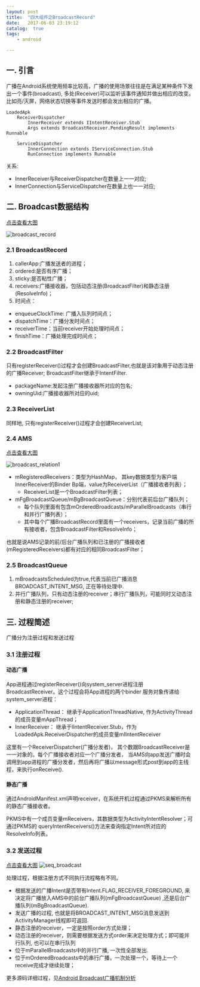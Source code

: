 ```yaml
---
layout: post
title:  "四大组件之BroadcastRecord"
date:   2017-06-03 23:19:12
catalog:  true
tags:
    - android

---
```


## 一. 引言

广播在Android系统使用频率比较高，广播的使用场景往往是在满足某种条件下发出一个事件(broadcast),
多处(Receiver)可以监听该事件通知并做出相应的改变。比如亮/灭屏，网络状态切换等事件发送时都会发出相应的广播。

    LoadedApk
        ReceiverDispatcher
            InnerReceiver extends IIntentReceiver.Stub
            Args extends BroadcastReceiver.PendingResult implements Runnable

        ServiceDispatcher
            InnerConnection extends IServiceConnection.Stub
            RunConnection implements Runnable

关系:

- InnerReceiver与ReceiverDispatcher在数量上一一对应;
- InnerConnection与ServiceDispatcher在数量上也一一对应;

## 二. Broadcast数据结构

[点击查看大图](http://www.gityuan.com/images/ams/broadcast/broadcast_record.jpg)

![broadcast_record](/images/ams/broadcast/broadcast_record.jpg)

### 2.1 BroadcastRecord

1. callerApp:广播发送者的进程；
2. ordered:是否有序广播；
3. sticky:是否粘性广播；
4. receivers:广播接收器，包括动态注册(BroadcastFilter)和静态注册(ResolveInfo)；
5. 时间点：
  - enqueueClockTime: 广播入队列时间点；
  - dispatchTime：广播分发时间点；
  - receiverTime：当前receiver开始处理时间点；
  - finishTime：广播处理完成时间点；

### 2.2 BroadcastFilter

只有registerReceiver()过程才会创建BroadcastFilter,也就是该对象用于动态注册的广播Receiver;
BroadcastFilter继承于IntentFilter.

- packageName:发起注册广播接收器所对应的包名;
- owningUid:广播接收器所对应的uid;

### 2.3 ReceiverList

同样地, 只有registerReceiver()过程才会创建ReceiverList;

### 2.4 AMS


[点击查看大图](http://www.gityuan.com/images/ams/broadcast/broadcast_relation1.jpg)

![broadcast_relation1](/images/ams/broadcast/broadcast_relation1.jpg)

- mRegisteredReceivers：类型为HashMap， 其key数据类型为客户端InnerReceiver的Binder Bp端，value为ReceiverList（广播接收者列表）；
  - ReceiverList是一个BroadcastFilter列表；
- mFgBroadcastQueue/mBgBroadcastQueue：分别代表前后台广播队列；
  - 每个队列里面有包含mOrderedBroadcasts/mParallelBroadcasts（串行和并行广播列表）；
  - 其中每个广播BroadcastRecord里面有一个receivers，记录当前广播的所有接收者，包含BroadcastFilter和ResolveInfo；

也就是说AMS记录的前/后台广播队列和已注册的广播接收者(mRegisteredReceivers)都有对应的相同BroadcastFilter；

### 2.5 BroadcastQueue

1. mBroadcastsScheduled为true,代表当前已广播消息BROADCAST_INTENT_MSG, 正在等待处理中.
2. 并行广播队列，只有动态注册的receiver；串行广播队列，可能同时又动态注册和静态注册的receiver;

## 三. 过程简述

广播分为注册过程和发送过程

### 3.1 注册过程

#### 动态广播

App进程通过registerReceiver()向system_server进程注册BroadcastReceiver。这个过程会将App进程的两个binder
服务对象传递给system_server进程：

- ApplicationThread： 继承于ApplicationThreadNative, 作为ActivityThread的成员变量mAppThread；
- InnerReceiver： 继承于IIntentReceiver.Stub，作为LoadedApk.ReceiverDispatcher的成员变量mIIntentReceiver

这里有一个ReceiverDispatcher(广播分发者)， 其个数跟BroadcastReceiver是一一对象的。每个广播接收者对应一个广播分发者，
当AMS向app发送广播时会调用到app进程的广播分发者，然后再将广播以message形式post到app的主线程，来执行onReceive().

#### 静态广播

通过AndroidManifest.xml声明receiver，在系统开机过程通过PKMS来解析所有的静态广播接收者。

PKMS中有一个成员变量mReceivers，其数据类型为ActivityIntentResolver；可通过PKMS的
queryIntentReceivers()方法来查询指定Intent所对应的ResolveInfo列表。

### 3.2 发送过程

[点击查看大图](http://www.gityuan.com/images/ams/broadcast/broadcast_relation1.jpg)
![seq_broadcast](/images/ams/broadcast/seq_broadcast.jpg)

处理过程，根据注册方式不同执行流程略有不同。

- 根据发送的广播Intent是否带有Intent.FLAG_RECEIVER_FOREGROUND, 来决定将广播放入AMS中的前台广播队列(mFgBroadcastQueue)
,还是后台广播队列(mBgBroadcastQueue).
- 发送广播的过程, 也就是将BROADCAST_INTENT_MSG消息发送到ActivityManager线程即可返回.
- 静态注册的receiver，一定是按照order方式处理；
- 动态注册的receiver，则需要根据发送方式order来决定处理方式；即可能并行队列, 也可以在串行队列
- 位于mParallelBroadcasts中的并行广播, 一次性全部发出.
- 位于mOrderedBroadcasts中的串行广播，一次处理一个，等待上一个receive完成才继续处理；

更多源码详细过程，见[Android Broadcast广播机制分析](http://gityuan.com/2016/06/04/broadcast-receiver/)
